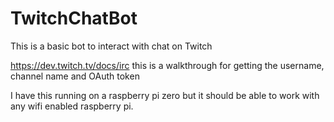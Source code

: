 # TwitchChatBot
This is a basic bot to interact with chat on Twitch

https://dev.twitch.tv/docs/irc
this is a walkthrough for getting the username, channel name and OAuth token

I have this running on a raspberry pi zero but it should be able to work with any wifi
enabled raspberry pi.

